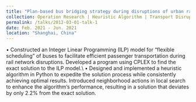 ```yaml
---
title: "Plan-based bus bridging strategy during disruptions of urban rail networks."
collection: Operation Research | Heuristic Algorithm | Transport Disruption
permalink: /talks/2012-03-01-talk-1
date: Feb. 2021 - Jun. 2021
location: "Shanghai, China"
---
```

• Constructed an Integer Linear Programming (ILP) model for “flexible scheduling” of buses to facilitate efficient passenger transportation during rail network disruptions. Developed a program using CPLEX to find the exact solution to the ILP model.\\
• Designed and implemented a heuristic algorithm in Python to expedite the solution process while consistently achieving optimal results. Introduced neighborhood actions in local search to enhance the algorithm’s performance, resulting in a solution that deviates by only 2.2% from the exact solution.
